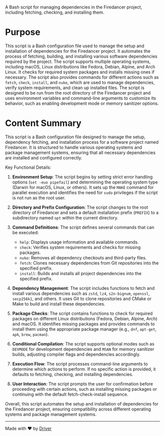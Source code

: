 <!--------------------------------------------------------------------------------->
<!-- IMPORTANT: This file is auto-generated by Driver (https://driver.ai). -------->
<!-- Manual edits may be overwritten on future commits. --------------------------->
<!--------------------------------------------------------------------------------->

A Bash script for managing dependencies in the Firedancer project, including fetching, checking, and installing them.

# Purpose
This script is a Bash configuration file used to manage the setup and installation of dependencies for the Firedancer project. It automates the process of fetching, building, and installing various software dependencies required by the project. The script supports multiple operating systems, including macOS, Linux distributions like Fedora, Debian, Alpine, and Arch Linux. It checks for required system packages and installs missing ones if necessary. The script also provides commands for different actions such as `fetch`, `check`, `install`, and `nuke`, which are used to manage dependencies, verify system requirements, and clean up installed files. The script is designed to be run from the root directory of the Firedancer project and uses environment variables and command-line arguments to customize its behavior, such as enabling development mode or memory sanitizer options.
# Content Summary
This script is a Bash configuration file designed to manage the setup, dependency fetching, and installation process for a software project named Firedancer. It is structured to handle various operating systems and package management systems, ensuring that all necessary dependencies are installed and configured correctly.

Key Functional Details:

1. **Environment Setup**: The script begins by setting strict error handling options (`set -euo pipefail`) and determining the operating system type (Darwin for macOS, Linux, or others). It sets up the `MAKE` command for parallel execution and identifies the need for `sudo` privileges if the script is not run as the root user.

2. **Directory and Prefix Configuration**: The script changes to the root directory of Firedancer and sets a default installation prefix (`PREFIX`) to a subdirectory named `opt` within the current directory.

3. **Command Definitions**: The script defines several commands that can be executed:
   - `help`: Displays usage information and available commands.
   - `check`: Verifies system requirements and checks for missing packages.
   - `nuke`: Removes all dependency checkouts and third-party files.
   - `fetch`: Clones necessary dependencies from Git repositories into the specified prefix.
   - `install`: Builds and installs all project dependencies into the specified prefix.

4. **Dependency Management**: The script includes functions to fetch and install various dependencies such as `zstd`, `lz4`, `s2n-bignum`, `openssl`, `secp256k1`, and others. It uses Git to clone repositories and CMake or Make to build and install these dependencies.

5. **Package Checks**: The script contains functions to check for required packages on different Linux distributions (Fedora, Debian, Alpine, Arch) and macOS. It identifies missing packages and provides commands to install them using the appropriate package manager (e.g., `dnf`, `apt-get`, `apk`, `brew`, `pacman`).

6. **Conditional Compilation**: The script supports optional modes such as `DEVMODE` for development dependencies and `MSAN` for memory sanitizer builds, adjusting compiler flags and dependencies accordingly.

7. **Execution Flow**: The script processes command-line arguments to determine which actions to perform. If no specific action is provided, it defaults to fetching, checking, and installing dependencies.

8. **User Interaction**: The script prompts the user for confirmation before proceeding with certain actions, such as installing missing packages or continuing with the default fetch-check-install sequence.

Overall, this script automates the setup and installation of dependencies for the Firedancer project, ensuring compatibility across different operating systems and package management systems.

---
Made with ❤️ by [Driver](https://www.driver.ai/)